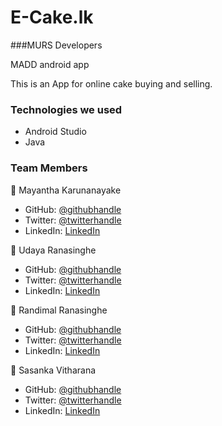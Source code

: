 # E-Cake.lk
###MURS Developers

MADD android app


This is an App for online cake buying and selling.


### Technologies we used

* Android Studio
* Java

### Team Members

👤 Mayantha Karunanayake
- GitHub: [@githubhandle]()
- Twitter: [@twitterhandle]()
- LinkedIn: [LinkedIn]()

👤 Udaya Ranasinghe
- GitHub: [@githubhandle]()
- Twitter: [@twitterhandle]()
- LinkedIn: [LinkedIn]()

👤 Randimal Ranasinghe
- GitHub: [@githubhandle]()
- Twitter: [@twitterhandle]()
- LinkedIn: [LinkedIn]()

👤 Sasanka Vitharana
- GitHub: [@githubhandle](https://github.com/Sasankavikum)
- Twitter: [@twitterhandle](https://twitter.com/SasaVikum)
- LinkedIn: [LinkedIn](https://www.linkedin.com/in/sasanka-vitharana-607768181/)
